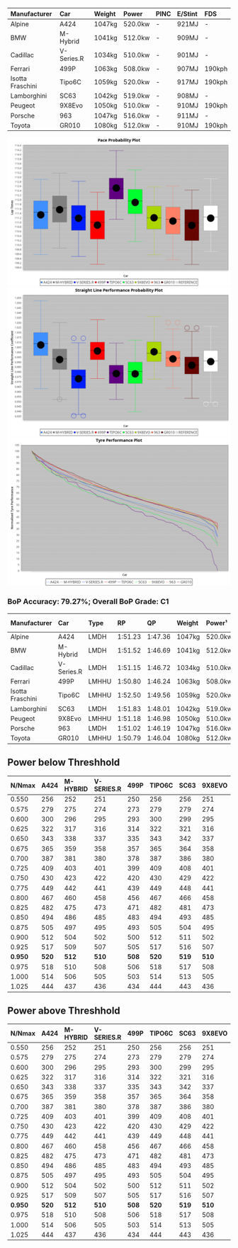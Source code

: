 | Manufacturer     | Car        | Weight | Power   | PINC    | E/Stint | FDS     |
|:-|:-|:-|:-|:-|:-|:-|
| Alpine           | A424       | 1047kg | 520.0kw |    -    | 921MJ   |    -    |
| BMW              | M-Hybrid   | 1041kg | 512.0kw |    -    | 909MJ   |    -    |
| Cadillac         | V-Series.R | 1034kg | 510.0kw |    -    | 901MJ   |    -    |
| Ferrari          | 499P       | 1063kg | 508.0kw |    -    | 907MJ   | 190kph  |
| Isotta Fraschini | Tipo6C     | 1059kg | 520.0kw |    -    | 917MJ   | 190kph  |
| Lamborghini      | SC63       | 1042kg | 519.0kw |    -    | 908MJ   |    -    |
| Peugeot          | 9X8Evo     | 1050kg | 510.0kw |    -    | 910MJ   | 190kph  |
| Porsche          | 963        | 1047kg | 516.0kw |    -    | 911MJ   |    -    |
| Toyota           | GR010      | 1080kg | 512.0kw |    -    | 910MJ   | 190kph  |

![PACECHART](./IMG/CUSTOM.png)
![STRAIGHTLINEPERFORMANCECHART](./IMG/CUSTOM_sp.png)
![TYREPERFORMANCECHART](./IMG/CUSTOM_tw.png)

### BoP Accuracy: 79.27%; Overall BoP Grade: C1
| Manufacturer     | Car        | Type  | RP      | QP      | Weight | Power¹  | Threshhold | PINC    | Power²   | E/Stint | AVG Vmax  | FDS     | RDLC | L/Stint | BOP-Grade | Model Accuracy | Model Points | Match%  | SimDiff |
|:-|:-|:-|:-|:-|:-|:-|:-|:-|:-|:-|:-|:-|:-|:-|:-|:-|:-|:-|:-|
| Alpine           | A424       | LMDH  | 1:51.23 | 1:47.36 | 1047kg | 520.0kw | 210.0kph   |    -    | 520.00kw |  921MJ  | 294.66kph |    -    | 1.00 | 34      | ~A1       | 99.49%         | 1360         | 97.17%  | -0.26   |
| BMW              | M-Hybrid   | LMDH  | 1:51.52 | 1:46.69 | 1041kg | 512.0kw | 210.0kph   |    -    | 512.00kw |  909MJ  | 292.39kph |    -    | 1.01 | 34      | ~A1       | 98.62%         | 2363         | 100.00% | +0.11   |
| Cadillac         | V-Series.R | LMDH  | 1:51.15 | 1:46.72 | 1034kg | 510.0kw | 210.0kph   |    -    | 510.00kw |  901MJ  | 288.29kph |    -    | 1.03 | 34      | -A2       | 98.50%         | 4201         | 93.78%  | +0.99   |
| Ferrari          | 499P       | LMHHU | 1:50.80 | 1:46.24 | 1063kg | 508.0kw | 210.0kph   |    -    | 508.00kw |  907MJ  | 291.29kph | 190kph  | 1.03 | 34      | -C2       | 100.00%        | 4441         | 73.22%  | +1.06   |
| Isotta Fraschini | Tipo6C     | LMHHU | 1:52.50 | 1:49.56 | 1059kg | 520.0kw | 210.0kph   |    -    | 520.00kw |  917MJ  | 288.62kph | 190kph  | 1.04 | 34      | +Ω1       | 98.48%         | 130          | 23.95%  | #       |
| Lamborghini      | SC63       | LMDH  | 1:51.83 | 1:48.01 | 1042kg | 519.0kw | 210.0kph   |    -    | 519.00kw |  908MJ  | 289.25kph |    -    | 1.04 | 34      | +B2       | 100.00%        | 784          | 80.74%  | #       |
| Peugeot          | 9X8Evo     | LMHHU | 1:51.18 | 1:46.98 | 1050kg | 510.0kw | 210.0kph   |    -    | 510.00kw |  910MJ  | 292.67kph | 190kph  | 1.00 | 34      | +B2       | 100.00%        | 808          | 84.66%  | +0.95   |
| Porsche          | 963        | LMDH  | 1:51.02 | 1:46.19 | 1047kg | 516.0kw | 210.0kph   |    -    | 516.00kw |  911MJ  | 291.55kph |    -    | 1.01 | 34      | -B2       | 99.87%         | 12613        | 84.73%  | +0.43   |
| Toyota           | GR010      | LMHHU | 1:50.79 | 1:46.04 | 1080kg | 512.0kw | 210.0kph   |    -    | 512.00kw |  910MJ  | 288.05kph | 190kph  | 1.01 | 34      | -C1       | 99.73%         | 2956         | 75.23%  | +1.08   |

## Power below Threshhold
| N/Nmax    | A424    | M-HYBRID | V-SERIES.R | 499P    | TIPO6C  | SC63    | 9X8EVO  | 963     | GR010   |
|:-|:-|:-|:-|:-|:-|:-|:-|:-|:-|
|  0.550    |  256    |  252     |  251       |  250    |  256    |  256    |  251    |  254    |  252    |
|  0.575    |  279    |  275     |  274       |  273    |  279    |  279    |  274    |  277    |  275    |
|  0.600    |  300    |  296     |  295       |  293    |  300    |  299    |  295    |  298    |  296    |
|  0.625    |  322    |  317     |  316       |  314    |  322    |  321    |  316    |  319    |  317    |
|  0.650    |  343    |  338     |  337       |  335    |  343    |  342    |  337    |  340    |  338    |
|  0.675    |  365    |  359     |  358       |  357    |  365    |  364    |  358    |  362    |  359    |
|  0.700    |  387    |  381     |  380       |  378    |  387    |  386    |  380    |  384    |  381    |
|  0.725    |  409    |  403     |  401       |  399    |  409    |  408    |  401    |  406    |  403    |
|  0.750    |  430    |  423     |  422       |  420    |  430    |  429    |  422    |  427    |  423    |
|  0.775    |  449    |  442     |  441       |  439    |  449    |  448    |  441    |  446    |  442    |
|  0.800    |  467    |  460     |  458       |  456    |  467    |  466    |  458    |  463    |  460    |
|  0.825    |  482    |  475     |  473       |  471    |  482    |  481    |  473    |  478    |  475    |
|  0.850    |  494    |  486     |  485       |  483    |  494    |  493    |  485    |  490    |  486    |
|  0.875    |  505    |  497     |  495       |  493    |  505    |  504    |  495    |  501    |  497    |
|  0.900    |  512    |  504     |  502       |  500    |  512    |  511    |  502    |  508    |  504    |
|  0.925    |  517    |  509     |  507       |  505    |  517    |  516    |  507    |  513    |  509    |
| **0.950** | **520** | **512**  | **510**    | **508** | **520** | **519** | **510** | **516** | **512** |
|  0.975    |  518    |  510     |  508       |  506    |  518    |  517    |  508    |  514    |  510    |
|  1.000    |  514    |  506     |  505       |  503    |  514    |  513    |  505    |  510    |  506    |
|  1.025    |  444    |  437     |  436       |  434    |  444    |  443    |  436    |  441    |  437    |

## Power above Threshhold
| N/Nmax    | A424    | M-HYBRID | V-SERIES.R | 499P    | TIPO6C  | SC63    | 9X8EVO  | 963     | GR010   |
|:-|:-|:-|:-|:-|:-|:-|:-|:-|:-|
|  0.550    |  256    |  252     |  251       |  250    |  256    |  256    |  251    |  254    |  252    |
|  0.575    |  279    |  275     |  274       |  273    |  279    |  279    |  274    |  277    |  275    |
|  0.600    |  300    |  296     |  295       |  293    |  300    |  299    |  295    |  298    |  296    |
|  0.625    |  322    |  317     |  316       |  314    |  322    |  321    |  316    |  319    |  317    |
|  0.650    |  343    |  338     |  337       |  335    |  343    |  342    |  337    |  340    |  338    |
|  0.675    |  365    |  359     |  358       |  357    |  365    |  364    |  358    |  362    |  359    |
|  0.700    |  387    |  381     |  380       |  378    |  387    |  386    |  380    |  384    |  381    |
|  0.725    |  409    |  403     |  401       |  399    |  409    |  408    |  401    |  406    |  403    |
|  0.750    |  430    |  423     |  422       |  420    |  430    |  429    |  422    |  427    |  423    |
|  0.775    |  449    |  442     |  441       |  439    |  449    |  448    |  441    |  446    |  442    |
|  0.800    |  467    |  460     |  458       |  456    |  467    |  466    |  458    |  463    |  460    |
|  0.825    |  482    |  475     |  473       |  471    |  482    |  481    |  473    |  478    |  475    |
|  0.850    |  494    |  486     |  485       |  483    |  494    |  493    |  485    |  490    |  486    |
|  0.875    |  505    |  497     |  495       |  493    |  505    |  504    |  495    |  501    |  497    |
|  0.900    |  512    |  504     |  502       |  500    |  512    |  511    |  502    |  508    |  504    |
|  0.925    |  517    |  509     |  507       |  505    |  517    |  516    |  507    |  513    |  509    |
| **0.950** | **520** | **512**  | **510**    | **508** | **520** | **519** | **510** | **516** | **512** |
|  0.975    |  518    |  510     |  508       |  506    |  518    |  517    |  508    |  514    |  510    |
|  1.000    |  514    |  506     |  505       |  503    |  514    |  513    |  505    |  510    |  506    |
|  1.025    |  444    |  437     |  436       |  434    |  444    |  443    |  436    |  441    |  437    |
